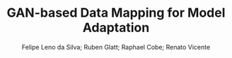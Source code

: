 ---
paperId: 3
author: Felipe Leno da Silva; Ruben Glatt; Raphael Cobe; Renato Vicente
publicationauthor: Leno da Silva, F. et al.
title: GAN-based Data Mapping for Model Adaptation
pdf: paper_03.pdf
poster: poster_3.png
pitch: https://slideslive.com/38962877/ganbased-data-mapping-for-model-adaptation?ref=account-folder-87716-folders
type: Oral
topic: GAN
category: Extended Abstract
link: https://research.latinxinai.org/papers/icml/2021/pdf/paper_03.pdf
conference: icml
year: 2021
tags: icml-2021
location: Virtual
---